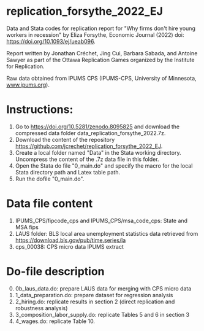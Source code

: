 # replication_forsythe_2022_EJ
Data and Stata codes for replication report for "Why firms don't hire young workers in recession" by Eliza Forsythe, Economic Journal (2022) doi: https://doi.org/10.1093/ej/ueab096.

Report written by Jonathan Créchet, Jing Cui, Barbara Sabada, and Antoine Sawyer as part of the Ottawa Replication Games organized by the Institute for Replication.

Raw data obtained from IPUMS CPS (IPUMS-CPS, University of Minnesota, www.ipums.org).

# Instructions:
1. Go to https://doi.org/10.5281/zenodo.8095825 and download the compressed data folder data_replication_forsythe_2022.7z.
2. Download the content of the repository https://github.com/jcrechet/replication_forsythe_2022_EJ.
3. Create a local folder named "Data" in the Stata working directory. Uncompress the content of the .7z data file in this folder.
4. Open the Stata do file "0_main.do" and specify the macro for the local Stata directory path and Latex table path.
5. Run the dofile "0_main.do".

# Data file content
1. IPUMS_CPS/fipcode_cps and IPUMS_CPS/msa_code_cps: State and MSA fips
2. LAUS folder: BLS local area unemployment statistics data retrieved from https://download.bls.gov/pub/time.series/la
3. cps_00038: CPS micro data IPUMS extract

# Do-file description
0. 0b_laus_data.do: prepare LAUS data for merging with CPS micro data
1. 1_data_preparation.do: prepare dataset for regression analysis
2. 2_hiring.do: replicate results in section 2 (direct replication and robustness analysis)
3. 3_composition_labor_supply.do: replicate Tables 5 and 6 in section 3
4. 4_wages.do: replicate Table 10.

